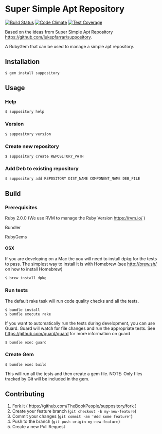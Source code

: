 # Super Simple Apt Repository
[![Build Status](https://travis-ci.org/TheBookPeople/suppository.svg?branch=develop)](https://travis-ci.org/TheBookPeople/suppository) [![Code Climate](https://codeclimate.com/github/TheBookPeople/suppository/badges/gpa.svg)](https://codeclimate.com/github/TheBookPeople/suppository) [![Test Coverage](https://codeclimate.com/github/TheBookPeople/suppository/badges/coverage.svg)](https://codeclimate.com/github/TheBookPeople/suppository) 

Based on the ideas from Super Simple Apt Repository https://github.com/lukepfarrar/suppository.

A RubyGem that can be used to manage a simple apt repository.

## Installation

    $ gem install suppository
	
## Usage

### Help

    $ suppository help

### Version

    $ suppository version

### Create new repository

    $ suppository create REPOSITORY_PATH

### Add Deb to existing repository

    $ suppository add REPOSITORY DIST_NAME COMPONENT_NAME DEB_FILE

## Build

### Prerequisites

Ruby 2.0.0 (We use RVM to manage the Ruby Version https://rvm.io/ )

Bundler

RubyGems

#### OSX

If you are developing on a Mac the you will need to install dpkg for the tests to pass. The simplest way to install it is with 
Homebrew (see http://brew.sh/ on how to install Homebrew)

    $ brew install dpkg

### Run tests
The default rake task will run code quality checks and all the tests.
 
    $ bundle install
	$ bundle execute rake

If you want to automatically run the tests during development, you can use Guard. Guard will watch for file changes
and run the appropriate tests. See https://github.com/guard/guard for more information on guard

    $ bundle exec guard	

### Create Gem

    $ bundle exec build	

This will run all the tests and then create a gem file. NOTE: Only files tracked by Git will be included in the gem.


## Contributing

1. Fork it ( https://github.com/TheBookPeople/suppository/fork )
2. Create your feature branch (`git checkout -b my-new-feature`)
3. Commit your changes (`git commit -am 'Add some feature'`)
4. Push to the branch (`git push origin my-new-feature`)
5. Create a new Pull Request
